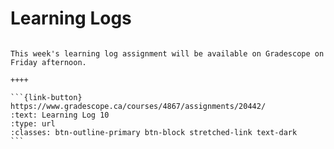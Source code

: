 # Learning Logs

````{panels}

This week's learning log assignment will be available on Gradescope on Friday afternoon.

++++ 

```{link-button} https://www.gradescope.ca/courses/4867/assignments/20442/
:text: Learning Log 10
:type: url
:classes: btn-outline-primary btn-block stretched-link text-dark
```
````
